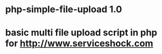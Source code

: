# php-simple-file-upload 1.0
# basic multi file upload script in php for http://www.serviceshock.com
